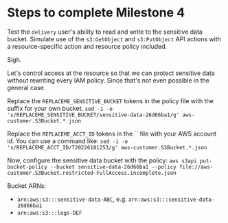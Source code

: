 # Steps to complete Milestone 4

Test the `delivery` user's ability to read and write to the sensitive data bucket.  Simulate
use of the `s3:GetObject` and `s3:PutObject` API actions with a resource-specific action and resource policy included.

Sigh.

Let's control access at the resource so that we can protect sensitive data without
rewriting every IAM policy.  Since that's not even possible in the general case.

Replace the `REPLACEME_SENSITIVE_BUCKET` tokens in the policy file with the suffix for your own bucket.
`sed -i -e 's/REPLACEME_SENSITIVE_BUCKET/sensitive-data-26d66ba1/g' aws-customer.S3Bucket.*.json`

Replace the `REPLACEME_ACCT_ID` tokens in the `` file with your AWS account id.  You can use a command like:
`sed -i -e 's/REPLACEME_ACCT_ID/720226181253/g' aws-customer.S3Bucket.*.json`
 

Now, configure the sensitive data bucket with the policy:
`aws s3api put-bucket-policy --bucket sensitive-data-26d66ba1 --policy file://aws-customer.S3Bucket.restricted-FullAccess.incomplete.json`


Bucket ARNs:
 
* `arn:aws:s3:::sensitive-data-ABC`, e.g. `arn:aws:s3:::sensitive-data-26d66ba1`
* `arn:aws:s3:::logs-DEF`
